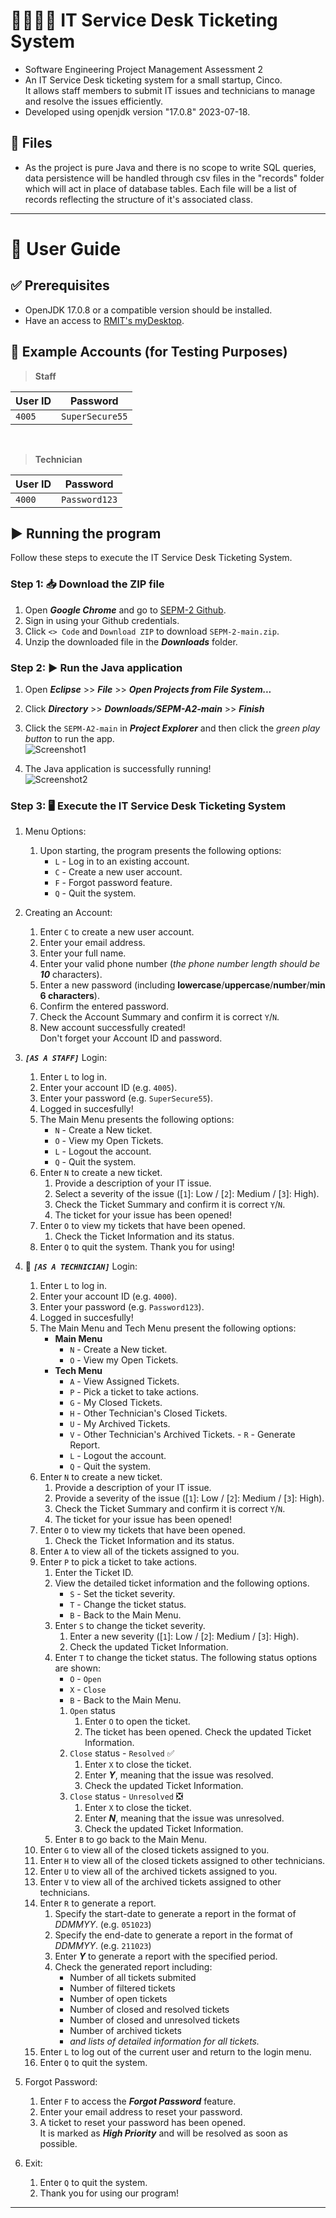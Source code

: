 # 👨‍💻👩‍💻 IT Service Desk Ticketing System
- Software Engineering Project Management Assessment 2
- An IT Service Desk ticketing system for a small startup, Cinco. 
<br/>It allows staff members to submit IT issues and technicians to manage and resolve the issues efficiently.
- Developed using openjdk version "17.0.8" 2023-07-18.

## 📁 Files
- As the project is pure Java and there is no scope to write SQL queries, data persistence will be handled through csv files in the "records" folder which will act in place of database tables. Each file will be a list of records reflecting the structure of it's associated class.


---
# 📄 User Guide
## ✅ Prerequisites 
- OpenJDK 17.0.8 or a compatible version should be installed.
- Have an access to [RMIT's myDesktop](https://mydesktop.rmit.edu.au/).

## 🔢 Example Accounts (for Testing Purposes)

> **Staff**

| User ID  | Password  |
|---|---|
| `4005`  | `SuperSecure55`  |


<br/>

> **Technician**

| User ID  | Password  |
|---|---|
| `4000`  | `Password123`  |


## ▶ Running the program
Follow these steps to execute the IT Service Desk Ticketing System.

### Step 1: 📥 Download the ZIP file
1. Open ***Google Chrome*** and go to [SEPM-2 Github](https://github.com/RMITJake/SEPM-A2).
2. Sign in using your Github credentials.
3. Click `<> Code` and `Download ZIP` to download `SEPM-2-main.zip`.
4. Unzip the downloaded file in the ***Downloads*** folder. 

### Step 2: ▶ Run the Java application
1. Open ***Eclipse*** >> ***File*** >> ***Open Projects from File System...***
2. Click ***Directory*** >> ***Downloads/SEPM-A2-main*** >> ***Finish***
3. Click the `SEPM-A2-main` in ***Project Explorer*** and then click the *green play button* to run the app.
<br/>![Screenshot1](https://github.com/RMITJake/SEPM-A2/blob/1a7c87126fa5b65ae0fc21d96013e39ac71f0d00/Screen%20Shot%2056.png) 

4. The Java application is successfully running!
<br/>![Screenshot2](https://github.com/RMITJake/SEPM-A2/blob/579735a7708b685596d7f76bca497ac8bb4c82f4/Screen%20Shot%2057.png) 

### Step 3: 🖥 Execute the IT Service Desk Ticketing System
1. Menu Options: 
    1. Upon starting, the program presents the following options:
        - `L` - Log in to an existing account.
        - `C` - Create a new user account.
        - `F` - Forgot password feature.
        - `Q` - Quit the system.

2. Creating an Account:
    1. Enter `C` to create a new user account.
    2. Enter your email address.
    3. Enter your full name.
    4. Enter your valid phone number (*the phone number length should be **10*** characters).
    5. Enter a new password (including **lowercase**/**uppercase**/**number**/**min 6 characters**).
    6. Confirm the entered password.
    7. Check the Account Summary and confirm it is correct `Y`/`N`.
    8. New account successfully created! <br/>Don't forget your Account ID and password.

3. ***`[AS A STAFF]`*** Login:
    1. Enter `L` to log in.
    2. Enter your account ID (e.g. `4005`).
    3. Enter your password (e.g. `SuperSecure55`).
    4. Logged in succesfully!
    5. The Main Menu presents the following options:
        - `N` - Create a New ticket.
        - `O` - View my Open Tickets.
        - `L` - Logout the account.
        - `Q` - Quit the system.
    6. Enter `N` to create a new ticket.
        1. Provide a description of your IT issue.
        2. Select a severity of the issue ([`1`]: Low / [`2`]: Medium / [`3`]: High).
        3. Check the Ticket Summary and confirm it is correct `Y`/`N`.
        4. The ticket for your issue has been opened! 
    7. Enter `O` to view my tickets that have been opened.
        1. Check the Ticket Information and its status.
    8. Enter `Q` to quit the system. Thank you for using!

4. 🔐 ***`[AS A TECHNICIAN]`*** Login:
    1. Enter `L` to log in.
    2. Enter your account ID (e.g. `4000`).
    3. Enter your password (e.g. `Password123`).
    4. Logged in succesfully!
    5. The Main Menu and Tech Menu present the following options:
        - **Main Menu**
            - `N` - Create a New ticket.
            - `O` - View my Open Tickets.
        - **Tech Menu**
            - `A` - View Assigned Tickets.
            - `P` - Pick a ticket to take actions.
            - `G` - My Closed Tickets.
            - `H` - Other Technician's Closed Tickets.
            - `U` - My Archived Tickets.
            - `V` - Other Technician's Archived Tickets.
						- `R` - Generate Report.
            - `L` - Logout the account.
            - `Q` - Quit the system.
    6. Enter `N` to create a new ticket.
        1. Provide a description of your IT issue.
        2. Provide a severity of the issue ([`1`]: Low / [`2`]: Medium / [`3`]: High).
        3. Check the Ticket Summary and confirm it is correct `Y`/`N`.
        4. The ticket for your issue has been opened! 
    7. Enter `O` to view my tickets that have been opened.
        1. Check the Ticket Information and its status.
    8. Enter `A` to view all of the tickets assigned to you.
    9. Enter `P` to pick a ticket to take actions.
        1. Enter the Ticket ID.
        2. View the detailed ticket information and the following options.
            - `S` - Set the ticket severity.
            - `T` - Change the ticket status.
            - `B` - Back to the Main Menu.
        3. Enter `S` to change the ticket severity.
            1. Enter a new severity ([`1`]: Low / [`2`]: Medium / [`3`]: High).
            2. Check the updated Ticket Information.
        4. Enter `T` to change the ticket status. The following status options are shown:
            - `O` - `Open`
            - `X` - `Close`
            - `B` - Back to the Main Menu.<br/>
            1. `Open` status
                1. Enter `O` to open the ticket.
                2. The ticket has been opened. Check the updated Ticket Information.
            2. `Close` status - `Resolved` ✅
                1. Enter `X` to close the ticket.
                2. Enter ***Y***, meaning that the issue was resolved.
                3. Check the updated Ticket Information.
            3. `Close` status - `Unresolved` ❎
                1. Enter `X` to close the ticket.
                2. Enter ***N***, meaning that the issue was unresolved.
                3. Check the updated Ticket Information.
        5. Enter `B` to go back to the Main Menu.
    10. Enter `G` to view all of the closed tickets assigned to you.
    11. Enter `H` to view all of the closed tickets assigned to other technicians.
    12. Enter `U` to view all of the archived tickets assigned to you.
    13. Enter `V` to view all of the archived tickets assigned to other technicians.
    14. Enter `R` to generate a report.
        1. Specify the start-date to generate a report in the format of *DDMMYY*. (e.g. `051023`)
        2. Specify the end-date to generate a report in the format of *DDMMYY*. (e.g. `211023`)
        3. Enter ***Y*** to generate a report with the specified period.
        4. Check the generated report including:
            - Number of all tickets submited
            - Number of filtered tickets
            - Number of open tickets
            - Number of closed and resolved tickets
            - Number of closed and unresolved tickets
            - Number of archived tickets
            - *and lists of detailed information for all tickets.*
    15. Enter `L` to log out of the current user and return to the login menu.
    16. Enter `Q` to quit the system. 


4. Forgot Password:
    1. Enter `F` to access the ***Forgot Password*** feature.
    2. Enter your email address to reset your password.
    3. A ticket to reset your password has been opened.<br/>It is marked as ***High Priority*** and will be resolved as soon as possible.


5. Exit:
    1. Enter `Q` to quit the system.
    2. Thank you for using our program!


---
